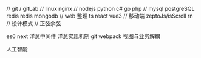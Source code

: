 // git / gitLab
// linux nginx
// nodejs python c# go php
// mysql postgreSQL redis redis mongodb
// web 整理 ts react vue3
// 移动端 zeptoJs/isScroll rn
// 设计模式
// 正弦余弦

es6
next 洋葱中间件 洋葱实现机制
git
webpack
视图与业务解耦

人工智能
